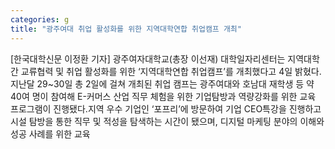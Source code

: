 ```yaml
---
categories: g
title: "광주여대 취업 활성화를 위한 지역대학연합 취업캠프 개최"
---
```

[한국대학신문 이정환 기자] 광주여자대학교(총장 이선재) 대학일자리센터는 지역대학 간 교류협력 및 취업 활성화를 위한 ‘지역대학연합 취업캠프’를 개최했다고 4일 밝혔다.지난달 29~30일 총 2일에 걸쳐 개최된 취업 캠프는 광주여대와 호남대 재학생 등 약 40여 명이 참여해 E-커머스 산업 직무 체험을 위한 기업탐방과 역량강화를 위한 교육 프로그램이 진행됐다.지역 우수 기업인 ‘포프리’에 방문하여 기업 CEO특강을 진행하고 시설 탐방을 통한 직무 및 적성을 탐색하는 시간이 됐으며, 디지털 마케팅 분야의 이해와 성공 사례를 위한 교육